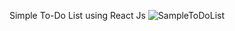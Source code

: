 Simple To-Do List using React Js
![SampleToDoList](https://github.com/sahil-saroha/ToDo-List-React-/assets/116185820/286fa21e-9513-4a2c-8f67-9c97e3e7d98f)

